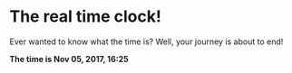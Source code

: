 # The real time clock!

Ever wanted to know what the time is? Well, your journey is about to end!

**The time is Nov 05, 2017, 16:25**